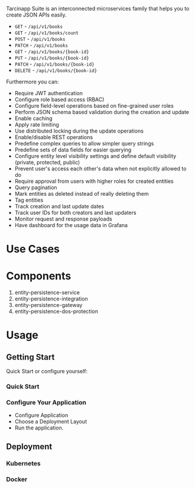 Tarcinapp Suite is an interconnected microservices family that helps you to create JSON APIs easily. 
* `GET` - `/api/v1/books`
* `GET` - `/api/v1/books/count`
* `POST` - `/api/v1/books`
* `PATCH` - `/api/v1/books`
* `GET` - `/api/v1/books/{book-id}`
* `PUT` - `/api/v1/books/{book-id}`
* `PATCH` - `/api/v1/books/{book-id}`
* `DELETE` - `/api/v1/books/{book-id}`
  
Furthermore you can:
* Require JWT authentication
* Configure role based access (RBAC)
* Configure field-level operations based on fine-grained user roles
* Perform JSON schema based validation during the creation and update
* Enable caching
* Apply rate limiting
* Use distributed locking during the update operations
* Enable/disable REST operations
* Predefine complex queries to allow simpler query strings
* Predefine sets of data fields for easier querying
* Configure entity level visibility settings and define default visibility (private, protected, public)
* Prevent user's access each other's data when not explicitly allowed to do
* Require approval from users with higher roles for created entities
* Query pagination
* Mark entities as deleted instead of really deleting them
* Tag entities
* Track creation and last update dates
* Track user IDs for both creators and last updaters
* Monitor request and response payloads
* Have dashboard for the usage data in Grafana
# Use Cases
# Components
1. entity-persistence-service
2. entity-persistence-integration
3. entity-persistence-gateway
4. entity-persistence-dos-protection
# Usage
## Getting Start
Quick Start or configure yourself:
### Quick Start
### Configure Your Application
* Configure Application
* Choose a Deployment Layout
* Run the application.

## Deployment 
### Kubernetes
### Docker
